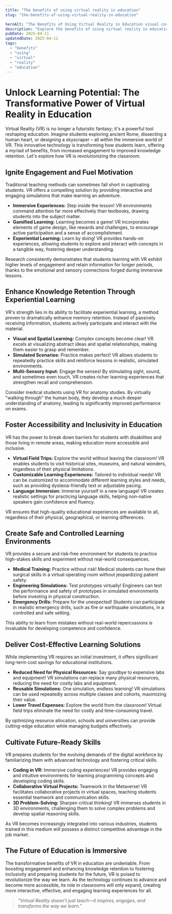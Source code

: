 ```yaml
---
title: "The benefits of using virtual reality in education"
slug: "the-benefits-of-using-virtual-reality-in-education"

heroAlt: "The Benefits of Using Virtual Reality in Education visual cover image"
description: "Explore the benefits of using virtual reality in education in this detailed guide, offering insights, strategies, and practical tips to enhance your understanding and application of the topic."
pubDate: 2025-04-11
updatedDate: 2025-04-11
tags:
  - "benefits"
  - "using"
  - "virtual"
  - "reality"
  - "education"
---
```


# Unlock Learning Potential: The Transformative Power of Virtual Reality in Education

Virtual Reality (VR) is no longer a futuristic fantasy; it's a powerful tool reshaping education. Imagine students exploring ancient Rome, dissecting a human heart, or designing a skyscraper – all within the immersive world of VR. This innovative technology is transforming how students learn, offering a myriad of benefits, from increased engagement to improved knowledge retention. Let's explore how VR is revolutionizing the classroom.

## Ignite Engagement and Fuel Motivation

Traditional teaching methods can sometimes fall short in captivating students. VR offers a compelling solution by providing interactive and engaging simulations that make learning an adventure.

- **Immersive Experiences:** Step inside the lesson! VR environments command attention far more effectively than textbooks, drawing students into the subject matter.
- **Gamified Learning:** Learning becomes a game! VR incorporates elements of game design, like rewards and challenges, to encourage active participation and a sense of accomplishment.
- **Experiential Learning:** Learn by doing! VR provides hands-on experiences, allowing students to explore and interact with concepts in a tangible way, fostering deeper understanding.

Research consistently demonstrates that students learning with VR exhibit higher levels of engagement and retain information for longer periods, thanks to the emotional and sensory connections forged during immersive lessons.

## Enhance Knowledge Retention Through Experiential Learning

VR's strength lies in its ability to facilitate experiential learning, a method proven to dramatically enhance memory retention. Instead of passively receiving information, students actively participate and interact with the material.

- **Visual and Spatial Learning:** Complex concepts become clear! VR excels at visualizing abstract ideas and spatial relationships, making them easier to grasp and remember.
- **Simulated Scenarios:** Practice makes perfect! VR allows students to repeatedly practice skills and reinforce lessons in realistic, simulated environments.
- **Multi-Sensory Input:** Engage the senses! By stimulating sight, sound, and sometimes even touch, VR creates richer learning experiences that strengthen recall and comprehension.

Consider medical students using VR for anatomy studies. By virtually "walking through" the human body, they develop a much deeper understanding of anatomy, leading to significantly improved performance on exams.

## Foster Accessibility and Inclusivity in Education

VR has the power to break down barriers for students with disabilities and those living in remote areas, making education more accessible and inclusive.

- **Virtual Field Trips:** Explore the world without leaving the classroom! VR enables students to visit historical sites, museums, and natural wonders, regardless of their physical limitations.
- **Customizable Learning Experiences:** Tailored to individual needs! VR can be customized to accommodate different learning styles and needs, such as providing dyslexia-friendly text or adjustable pacing.
- **Language Immersion:** Immerse yourself in a new language! VR creates realistic settings for practicing language skills, helping non-native speakers gain confidence and fluency.

VR ensures that high-quality educational experiences are available to all, regardless of their physical, geographical, or learning differences.

## Create Safe and Controlled Learning Environments

VR provides a secure and risk-free environment for students to practice high-stakes skills and experiment without real-world consequences.

- **Medical Training:** Practice without risk! Medical students can hone their surgical skills in a virtual operating room without jeopardizing patient safety.
- **Engineering Simulations:** Test prototypes virtually! Engineers can test the performance and safety of prototypes in simulated environments before investing in physical construction.
- **Emergency Drills:** Prepare for the unexpected! Students can participate in realistic emergency drills, such as fire or earthquake simulations, in a controlled and safe setting.

This ability to learn from mistakes without real-world repercussions is invaluable for developing competence and confidence.

## Deliver Cost-Effective Learning Solutions

While implementing VR requires an initial investment, it offers significant long-term cost savings for educational institutions.

- **Reduced Need for Physical Resources:** Say goodbye to expensive labs and equipment! VR simulations can replace many physical resources, reducing the need for costly labs and equipment.
- **Reusable Simulations:** One simulation, endless learning! VR simulations can be used repeatedly across multiple classes and cohorts, maximizing their value.
- **Lower Travel Expenses:** Explore the world from the classroom! Virtual field trips eliminate the need for costly and time-consuming travel.

By optimizing resource allocation, schools and universities can provide cutting-edge education while managing budgets effectively.

## Cultivate Future-Ready Skills

VR prepares students for the evolving demands of the digital workforce by familiarizing them with advanced technology and fostering critical skills.

- **Coding in VR:** Immersive coding experiences! VR provides engaging and intuitive environments for learning programming concepts and developing coding skills.
- **Collaborative Virtual Projects:** Teamwork in the Metaverse! VR facilitates collaborative projects in virtual spaces, teaching students essential teamwork and communication skills.
- **3D Problem-Solving:** Sharpen critical thinking! VR immerses students in 3D environments, challenging them to solve complex problems and develop spatial reasoning skills.

As VR becomes increasingly integrated into various industries, students trained in this medium will possess a distinct competitive advantage in the job market.

## The Future of Education is Immersive

The transformative benefits of VR in education are undeniable. From boosting engagement and enhancing knowledge retention to fostering inclusivity and preparing students for the future, VR is poised to revolutionize the way we learn. As the technology continues to advance and become more accessible, its role in classrooms will only expand, creating more interactive, effective, and engaging learning experiences for all.

> _"Virtual Reality doesn’t just teach—it inspires, engages, and transforms the way we learn."_
